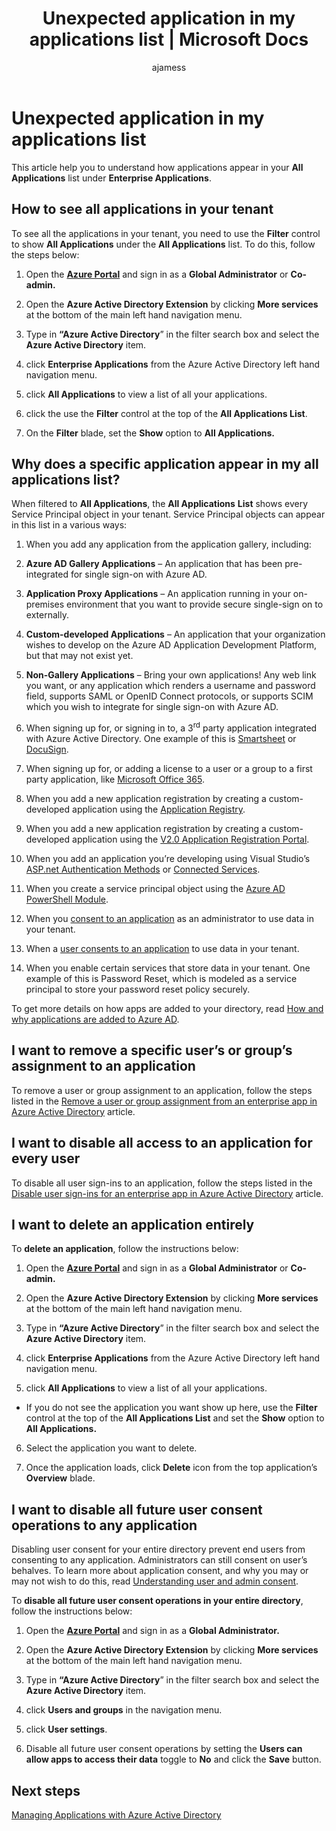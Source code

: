 ﻿---
title: Unexpected application in my applications list | Microsoft Docs
description: How to see all applications in your tenant and understand how applications appear in your All Applications list under Enterprise Applications
services: active-directory
documentationcenter: ''
author: ajamess
manager: femila

ms.assetid: 
ms.service: active-directory
ms.workload: identity
ms.tgt_pltfrm: na
ms.devlang: na
ms.topic: article
ms.date: 07/11/2017
ms.author: asteen

ms.reviewer: asteen
ms.custom: iamfeature=Applications
---

# Unexpected application in my applications list

This article help you to understand how applications appear in your **All Applications** list under **Enterprise Applications**. 

## How to see all applications in your tenant

To see all the applications in your tenant, you need to use the **Filter** control to show **All Applications** under the **All Applications** list. To do this, follow the steps below:

1.  Open the [**Azure Portal**](https://portal.azure.com/) and sign in as a **Global Administrator** or **Co-admin.**

2.  Open the **Azure Active Directory Extension** by clicking **More services** at the bottom of the main left hand navigation menu.

3.  Type in **“Azure Active Directory**” in the filter search box and select the **Azure Active Directory** item.

4.  click **Enterprise Applications** from the Azure Active Directory left hand navigation menu.

5.  click **All Applications** to view a list of all your applications.

6.  click the use the **Filter** control at the top of the **All Applications List**.

7.  On the **Filter** blade, set the **Show** option to **All Applications.**

## Why does a specific application appear in my all applications list?

When filtered to **All Applications**, the **All Applications** **List** shows every Service Principal object in your tenant. Service Principal objects can appear in this list in a various ways:

1.  When you add any application from the application gallery, including:

   1. **Azure AD Gallery Applications** – An application that has been pre-integrated for single sign-on with Azure AD.

   2. **Application Proxy Applications** – An application running in your on-premises environment that you want to provide secure single-sign on to externally.

   3. **Custom-developed Applications** – An application that your organization wishes to develop on the Azure AD Application Development Platform, but that may not exist yet.

   4. **Non-Gallery Applications** – Bring your own applications! Any web link you want, or any application which renders a username and password field, supports SAML or OpenID Connect protocols, or supports SCIM which you wish to integrate for single sign-on with Azure AD.

2.  When signing up for, or signing in to, a 3<sup>rd</sup> party application integrated with Azure Active Directory. One example of this is [Smartsheet](https://app.smartsheet.com/b/home) or [DocuSign](https://www.docusign.net/member/MemberLogin.aspx).

3.  When signing up for, or adding a license to a user or a group to a first party application, like [Microsoft Office 365](http://products.office.com/).

4.  When you add a new application registration by creating a custom-developed application using the [Application Registry](https://docs.microsoft.com/azure/active-directory/active-directory-app-registration).

5.  When you add a new application registration by creating a custom-developed application using the [V2.0 Application Registration Portal](https://docs.microsoft.com/azure/active-directory/develop/active-directory-v2-app-registration#visit-the-microsoft-app-registration-portal).

6.  When you add an application you’re developing using Visual Studio’s [ASP.net Authentication Methods](http://www.asp.net/visual-studio/overview/2013/creating-web-projects-in-visual-studio#orgauthoptions) or [Connected Services](http://blogs.msdn.com/b/visualstudio/archive/2014/11/19/connecting-to-cloud-services.aspx).

7.  When you create a service principal object using the [Azure AD PowerShell Module](/powershell/azure/install-adv2?view=azureadps-2.0).

8.  When you [consent to an application](https://docs.microsoft.com/azure/active-directory/develop/active-directory-devhowto-multi-tenant-overview#understanding-user-and-admin-consent) as an administrator to use data in your tenant.

9.  When a [user consents to an application](https://docs.microsoft.com/azure/active-directory/develop/active-directory-devhowto-multi-tenant-overview#understanding-user-and-admin-consent) to use data in your tenant.

10. When you enable certain services that store data in your tenant. One example of this is Password Reset, which is modeled as a service principal to store your password reset policy securely.

To get more details on how apps are added to your directory, read [How and why applications are added to Azure AD](https://docs.microsoft.com/azure/active-directory/develop/active-directory-how-applications-are-added).

## I want to remove a specific user’s or group’s assignment to an application

To remove a user or group assignment to an application, follow the steps listed in the [Remove a user or group assignment from an enterprise app in Azure Active Directory](https://docs.microsoft.com/azure/active-directory/active-directory-coreapps-remove-assignment-azure-portal) article.

## I want to disable all access to an application for every user

To disable all user sign-ins to an application, follow the steps listed in the [Disable user sign-ins for an enterprise app in Azure Active Directory](https://docs.microsoft.com/azure/active-directory/active-directory-coreapps-disable-app-azure-portal) article.

## I want to delete an application entirely

To **delete an application**, follow the instructions below:

1.  Open the [**Azure Portal**](https://portal.azure.com/) and sign in as a **Global Administrator** or **Co-admin.**

2.  Open the **Azure Active Directory Extension** by clicking **More services** at the bottom of the main left hand navigation menu.

3.  Type in **“Azure Active Directory**” in the filter search box and select the **Azure Active Directory** item.

4.  click **Enterprise Applications** from the Azure Active Directory left hand navigation menu.

5.  click **All Applications** to view a list of all your applications.

  * If you do not see the application you want show up here, use the **Filter** control at the top of the **All Applications List** and set the **Show** option to **All Applications.**

6.  Select the application you want to delete.

7.  Once the application loads, click **Delete** icon from the top application’s **Overview** blade.

## I want to disable all future user consent operations to any application

Disabling user consent for your entire directory prevent end users from consenting to any application. Administrators can still consent on user’s behalves. To learn more about application consent, and why you may or may not wish to do this, read [Understanding user and admin consent](https://docs.microsoft.com/azure/active-directory/develop/active-directory-devhowto-multi-tenant-overview#understanding-user-and-admin-consent).

To **disable all future user consent operations in your entire directory**, follow the instructions below:

1.  Open the [**Azure Portal**](https://portal.azure.com/) and sign in as a **Global Administrator.**

2.  Open the **Azure Active Directory Extension** by clicking **More services** at the bottom of the main left hand navigation menu.

3.  Type in **“Azure Active Directory**” in the filter search box and select the **Azure Active Directory** item.

4.  click **Users and groups** in the navigation menu.

5.  click **User settings**.

6.  Disable all future user consent operations by setting the **Users can allow apps to access their data** toggle to **No** and click the **Save** button.

## Next steps
[Managing Applications with Azure Active Directory](active-directory-enable-sso-scenario.md)
